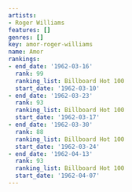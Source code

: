 ```yaml
---
artists:
- Roger Williams
features: []
genres: []
key: amor-roger-williams
name: Amor
rankings:
- end_date: '1962-03-16'
  rank: 99
  ranking_list: Billboard Hot 100
  start_date: '1962-03-10'
- end_date: '1962-03-23'
  rank: 93
  ranking_list: Billboard Hot 100
  start_date: '1962-03-17'
- end_date: '1962-03-30'
  rank: 88
  ranking_list: Billboard Hot 100
  start_date: '1962-03-24'
- end_date: '1962-04-13'
  rank: 93
  ranking_list: Billboard Hot 100
  start_date: '1962-04-07'
---
```


